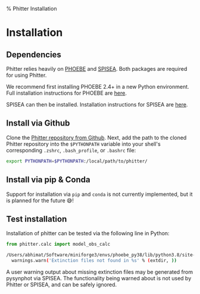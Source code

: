 % Phitter Installation

# Installation

## Dependencies

Phitter relies heavily on [PHOEBE](https://www.phoebe-project.org) and [SPISEA](https://spisea.readthedocs.io/en/latest/). Both packages are required for using Phitter.

We recommend first installing PHOEBE 2.4+ in a new Python environment. Full installation instructions for PHOEBE are [here](https://www.phoebe-project.org/install).

SPISEA can then be installed. Installation instructions for SPISEA are [here](https://spisea.readthedocs.io/en/latest/getting_started.html).

## Install via Github
Clone the [Phitter repository from Github](https://github.com/abhimat/phitter). Next, add the path to the cloned Phitter repository into the `$PYTHONPATH` variable into your shell's corresponding `.zshrc`, `.bash_profile`, or `.bashrc` file:
```sh
export PYTHONPATH=$PYTHONPATH:/local/path/to/phitter/
```

## Install via pip & Conda
Support for installation via `pip` and `conda` is not currently implemented, but it is planned for the future 😅!

## Test installation
Installation of phitter can be tested via the following line in Python:

```py
from phitter.calc import model_obs_calc
```

```sh
/Users/abhimat/Software/miniforge3/envs/phoebe_py38/lib/python3.8/site-packages/pysynphot/locations.py:345: UserWarning: Extinction files not found in /Users/abhimat/models/cdbs/extinction
  warnings.warn('Extinction files not found in %s' % (extdir, ))
```

A user warning output about missing extinction files may be generated from pysynphot via SPISEA. The functionality being warned about is not used by Phitter or SPISEA, and can be safely ignored.
